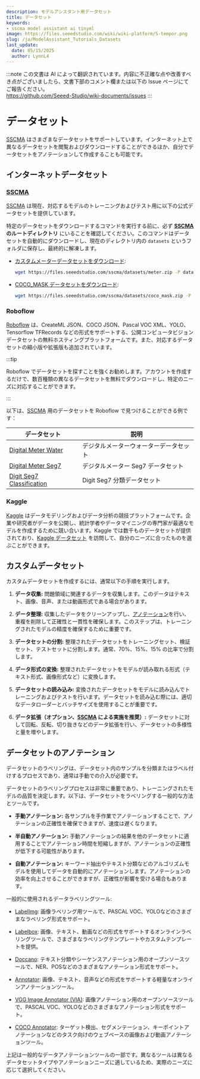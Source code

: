 ```yaml
---
description: モデルアシスタント用データセット
title: データセット
keywords:
- sscma model assistant ai tinyml 
image: https://files.seeedstudio.com/wiki/wiki-platform/S-tempor.png
slug: /ja/ModelAssistant_Tutorials_Datasets
last_update:
  date: 05/15/2025
  author: LynnL4
---
```

:::note
この文書は AI によって翻訳されています。内容に不正確な点や改善すべき点がございましたら、文書下部のコメント欄または以下の Issue ページにてご報告ください。  
https://github.com/Seeed-Studio/wiki-documents/issues
:::

# データセット

[SSCMA](https://github.com/Seeed-Studio/ModelAssistant) はさまざまなデータセットをサポートしています。インターネット上で異なるデータセットを閲覧およびダウンロードすることができるほか、自分でデータセットをアノテーションして作成することも可能です。

## インターネットデータセット

### [SSCMA](https://github.com/Seeed-Studio/ModelAssistant)

[SSCMA](https://github.com/Seeed-Studio/ModelAssistant) は現在、対応するモデルのトレーニングおよびテスト用に以下の公式データセットを提供しています。

特定のデータセットをダウンロードするコマンドを実行する前に、必ず **[SSCMA](https://github.com/Seeed-Studio/ModelAssistant) のルートディレクトリ** にいることを確認してください。このコマンドはデータセットを自動的にダウンロードし、現在のディレクトリ内の `datasets` というフォルダに保存し、最終的に解凍します。

- [カスタムメーターデータセットをダウンロード](https://files.seeedstudio.com/sscma/datasets/meter.zip):

  ```sh
  wget https://files.seeedstudio.com/sscma/datasets/meter.zip -P datasets && unzip datasets/meter.zip -d datasets
  ```

- [COCO_MASK データセットをダウンロード](https://files.seeedstudio.com/sscma/datasets/coco_mask.zip):

  ```sh
  wget https://files.seeedstudio.com/sscma/datasets/coco_mask.zip -P datasets && unzip datasets/coco_mask.zip -d datasets
  ```

### Roboflow

[Roboflow](https://public.roboflow.com/) は、CreateML JSON、COCO JSON、Pascal VOC XML、YOLO、Tensorflow TFRecords などの形式をサポートする、公開コンピュータビジョンデータセットの無料ホスティングプラットフォームです。また、対応するデータセットの縮小版や拡張版も追加されています。

:::tip

Roboflow でデータセットを探すことを強くお勧めします。アカウントを作成するだけで、数百種類の異なるデータセットを無料でダウンロードし、特定のニーズに対応することができます。

:::

以下は、[SSCMA](https://github.com/Seeed-Studio/ModelAssistant) 用のデータセットを Roboflow で見つけることができる例です：

| データセット | 説明 |
| -- | -- |
| [Digital Meter Water](https://universe.roboflow.com/seeed-studio-dbk14/digital-meter-water/dataset/1) | デジタルメーターウォーターデータセット |
| [Digital Meter Seg7](https://universe.roboflow.com/seeed-studio-dbk14/digital-meter-seg7/dataset/1) | デジタルメーター Seg7 データセット |
| [Digit Seg7 Classification](https://universe.roboflow.com/seeed-studio-ovcjn/digit-seg7/1) | Digit Seg7 分類データセット |

### Kaggle

[Kaggle](https://www.kaggle.com/) はデータモデリングおよびデータ分析の競技プラットフォームです。企業や研究者がデータを公開し、統計学者やデータマイニングの専門家が最適なモデルを作成するために競い合います。Kaggle では数千ものデータセットが提供されており、[Kaggle データセット](https://www.kaggle.com/datasets) を訪問して、自分のニーズに合ったものを選ぶことができます。

## カスタムデータセット

カスタムデータセットを作成するには、通常以下の手順を実行します。

1. **データ収集:** 問題領域に関連するデータを収集します。このデータはテキスト、画像、音声、または動画形式である場合があります。

2. **データ整理:** 収集したデータをクリーンアップし、[アノテーション](#dataset-annotation)を行い、重複を削除して正確性と一貫性を確保します。このステップは、トレーニングされたモデルの精度を確保するために重要です。

3. **データセットの分割:** 整理されたデータセットをトレーニングセット、検証セット、テストセットに分割します。通常、70%、15%、15% の比率で分割します。

4. **データ形式の変換:** 整理されたデータセットをモデルが読み取れる形式（テキスト形式、画像形式など）に変換します。

5. **データセットの読み込み:** 変換されたデータセットをモデルに読み込んでトレーニングおよびテストを行います。データセットを読み込む際には、適切なデータローダーとバッチサイズを使用することが重要です。

6. **データ拡張（オプション、[SSCMA](https://github.com/Seeed-Studio/ModelAssistant) による実施を推奨）:** データセットに対して回転、反転、切り抜きなどのデータ拡張を行い、データセットの多様性と量を増やします。

## データセットのアノテーション

データセットのラベリングは、データセット内のサンプルを分類またはラベル付けするプロセスであり、通常は手動での介入が必要です。

データセットのラベリングプロセスは非常に重要であり、トレーニングされたモデルの品質を決定します。以下は、データセットをラベリングする一般的な方法とツールです。

- **手動アノテーション:** 各サンプルを手作業でアノテーションすることで、アノテーションの正確性を確保できますが、速度は遅くなります。

- **半自動アノテーション:** 手動アノテーションの結果を他のデータセットに適用することでアノテーション時間を短縮しますが、アノテーションの正確性が低下する可能性があります。

- **自動アノテーション:** キーワード抽出やテキスト分類などのアルゴリズムモデルを使用してデータを自動的にアノテーションします。アノテーションの効率を向上させることができますが、正確性が影響を受ける場合もあります。

一般的に使用されるデータラベリングツール:

- [LabelImg](https://github.com/heartexlabs/labelImg): 画像ラベリング用ツールで、PASCAL VOC、YOLOなどのさまざまなラベリング形式をサポート。

- [Labelbox](https://labelbox.com/): 画像、テキスト、動画などの形式をサポートするオンラインラベリングツールで、さまざまなラベリングテンプレートやカスタムテンプレートを提供。

- [Doccano](https://github.com/doccano/doccano): テキスト分類やシーケンスアノテーション用のオープンソースツールで、NER、POSなどのさまざまなアノテーション形式をサポート。

- [Annotator](https://github.com/openannotation/annotator): 画像、テキスト、音声などの形式をサポートする軽量なオンラインアノテーションツール。

- [VGG Image Annotator (VIA)](https://gitlab.com/vgg/via): 画像アノテーション用のオープンソースツールで、PASCAL VOC、YOLOなどのさまざまなアノテーション形式をサポート。

- [COCO Annotator](https://github.com/jsbroks/coco-annotator): ターゲット検出、セグメンテーション、キーポイントアノテーションなどのタスク向けのウェブベースの画像および動画アノテーションツール。

上記は一般的なデータアノテーションツールの一部です。異なるツールは異なるデータセットタイプやアノテーションニーズに適しているため、実際のニーズに応じて選択してください。